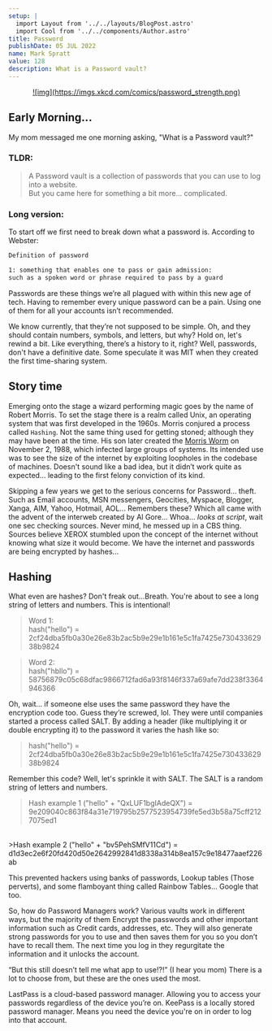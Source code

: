 ```yaml
---
setup: |
  import Layout from '../../layouts/BlogPost.astro'
  import Cool from '../../components/Author.astro'
title: Password
publishDate: 05 JUL 2022
name: Mark Spratt
value: 128
description: What is a Password vault?
---
```


<a href="https://xkcd.com/936/?fbclid=IwAR1dBAc767rK5ni47plmh50MfOJ0f0pnzvUsua_UiZ7mpmBHuwnF_dbzr_U">
  <div align="center">
    ![img](https://imgs.xkcd.com/comics/password_strength.png)
  </div>
</a>

## Early Morning...

My mom messaged me one morning asking, "What is a  Password vault?"

### **TLDR:**

>A Password vault is a collection of passwords that you can use to log into a website. <br/> But you came here for something a bit more... complicated.

### **Long version:**

To start off we first need to break down what a password is. According to Webster:

```markdown
Definition of password

1: something that enables one to pass or gain admission:
such as a spoken word or phrase required to pass by a guard 
```

Passwords are these things we’re all plagued with within this new age of tech. Having to remember every unique password can be a pain. Using one of them for all your accounts isn’t recommended.

We know currently, that they’re not supposed to be simple. Oh, and they should contain numbers, symbols, and letters, but why? Hold on, let's rewind a bit. Like everything, there’s a history to it, right? Well, passwords, don't have a definitive date. Some speculate it was MIT  when they created the first time-sharing system.

## Story time

Emerging onto the stage a wizard performing magic goes by the name of Robert Morris.  To set the stage there is a realm called Unix, an operating system that was first developed in the 1960s. Morris conjured a process called `Hashing`. Not the same thing used for getting stoned; although they may have been at the time. His son later created the [Morris Worm](https://wikipedia.org/wiki/Morris_worm) on November 2, 1988, which infected large groups of systems. Its intended use was to see the size of the internet by exploiting loopholes in the codebase of machines. Doesn't sound like a bad idea, but it didn’t work quite as expected... leading to the first felony conviction of its kind.

Skipping a few years we get to the serious concerns for Password... theft. Such as Email accounts, MSN messengers, Geocities, Myspace, Blogger, Xanga, AIM, Yahoo, Hotmail, AOL... Remembers these? Which all came with the advent of the interweb created by Al Gore... Whoa... _looks at script_, wait one sec checking sources. Never mind, he messed up in a CBS thing. Sources believe XEROX stumbled upon the concept of the internet without knowing what size it would become. We have the internet and passwords are being encrypted by hashes...

## Hashing

What even are hashes? Don't freak out...Breath. You're about to see a long string of letters and numbers. This is intentional!

>Word 1: <br/>
>hash("hello") = 2cf24dba5fb0a30e26e83b2ac5b9e29e1b161e5c1fa7425e73043362938b9824

>Word 2: <br/>
>hash("hbllo") = 58756879c05c68dfac9866712fad6a93f8146f337a69afe7dd238f3364946366

Oh, wait… if someone else uses the same password they have the encryption code too. Guess they’re screwed, lol. They were until companies started a process called SALT. By adding a header (like multiplying it  or double encrypting it) to the password it varies the hash like so:

>hash("hello") = 2cf24dba5fb0a30e26e83b2ac5b9e29e1b161e5c1fa7425e73043362938b9824

Remember this code? Well, let's sprinkle it with SALT. The SALT is a random string of letters and numbers.

>Hash example 1 ("hello" + "QxLUF1bgIAdeQX") = 9e209040c863f84a31e719795b2577523954739fe5ed3b58a75cff2127075ed1
<br/>
>Hash example 2 ("hello" + "bv5PehSMfV11Cd") = d1d3ec2e6f20fd420d50e2642992841d8338a314b8ea157c9e18477aaef226ab

This prevented hackers using banks of passwords, Lookup tables (Those perverts), and some flamboyant thing called Rainbow Tables… Google that too.

So, how do Password Managers work? Various vaults work in different ways, but the majority of them Encrypt the passwords and other important information such as Credit cards, addresses, etc. They will also generate strong passwords for you to use and then saves them for you so you don’t have to recall them. The next time you log in they regurgitate the information and it unlocks the account.

“But this still doesn’t tell me what app to use!?!” (I hear you mom)
There is a lot to choose from, but these are the ones used the most.

LastPass is a cloud-based password manager. Allowing you to access your passwords regardless of the device you’re on.
KeePass is a locally stored password manager. Means you need the device you're on in order to log into that account.
